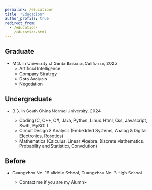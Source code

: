 ```yaml
---
permalink: /education/
title: "Education"
author_profile: true
redirect_from: 
  - /education/
  - /education.html
---
```


## Graduate

* M.S. in University of Santa Barbara, California, 2025
  * Artificial Intelligence
  * Company Strategy
  * Data Analysis
  * Negotiation
## Undergraduate

* B.S. in South China Normal University, 2024

  * Coding (C, C++, C#, Java, Python, Linux, Html, Css, Javascript, Swift, MySQL)
  * Circuit Design & Analysis (Embedded Systems, Analog & Digital Electronics, Robotics)
  * Mathematics (Calculus, Linear Algebra, Discrete Mathematics, Probability and Statistics, Convolution)

## Before

* Guangzhou No. 16 Middle School, Guangzhou No. 3 High School.

  * Contact me if you are my Alumni~
